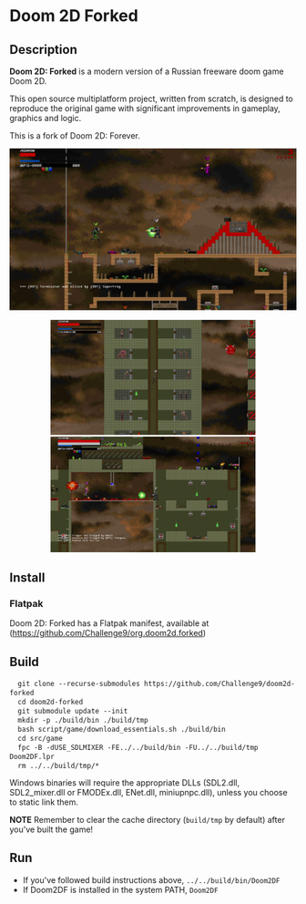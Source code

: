 # Doom 2D Forked

## Description
**Doom 2D: Forked** is a modern version of a Russian freeware doom game Doom 2D.

This open source multiplatform project, written from scratch, is designed to reproduce the original game with significant
improvements in gameplay, graphics and logic.

This is a fork of Doom 2D: Forever.

<p align="center">
    <img src="docs/images/screenshots/screenshot-superdm.png?raw=true" width="720">
</p>
<p align="center">
    <img src="docs/images/screenshots/screenshot-doom2d.png?raw=true" width="360"> <img src="docs/images/screenshots/screenshot-zadoomka.png?raw=true" width="360">
</p>

## Install

### Flatpak
Doom 2D: Forked has a Flatpak manifest, available at (https://github.com/Challenge9/org.doom2d.forked)

## Build
```
  git clone --recurse-submodules https://github.com/Challenge9/doom2d-forked
  cd doom2d-forked
  git submodule update --init
  mkdir -p ./build/bin ./build/tmp
  bash script/game/download_essentials.sh ./build/bin
  cd src/game
  fpc -B -dUSE_SDLMIXER -FE../../build/bin -FU../../build/tmp Doom2DF.lpr
  rm ../../build/tmp/*
```

Windows binaries will require the appropriate DLLs (SDL2.dll, SDL2_mixer.dll or
FMODEx.dll, ENet.dll, miniupnpc.dll), unless you choose to static link them.

**NOTE** Remember to clear the cache directory (`build/tmp` by default) after you've built the game!

## Run
- If you've followed build instructions above, `../../build/bin/Doom2DF`
- If Doom2DF is installed in the system PATH, `Doom2DF`
